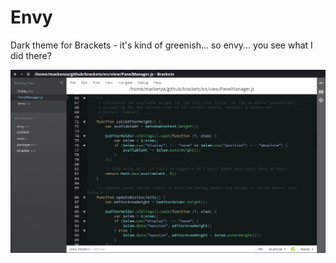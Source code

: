 Envy
=========

Dark theme for Brackets - it's kind of greenish... so envy... you see what I did there?

![envy theme js](https://github.com/Brackets-Themes/Envy/blob/master/envy-screenshot-js.png)
